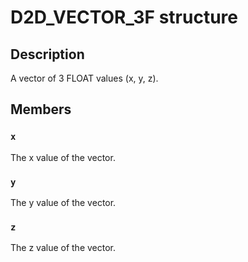 # D2D_VECTOR_3F structure

## Description

A vector of 3 FLOAT values (x, y, z).

## Members

### `x`

The x value of the vector.

### `y`

The y value of the vector.

### `z`

The z value of the vector.